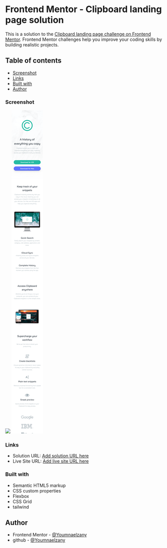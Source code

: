 # Frontend Mentor - Clipboard landing page solution

This is a solution to the [Clipboard landing page challenge on Frontend Mentor](https://www.frontendmentor.io/challenges/clipboard-landing-page-5cc9bccd6c4c91111378ecb9). Frontend Mentor challenges help you improve your coding skills by building realistic projects.

## Table of contents

- [Screenshot](#screenshot)
- [Links](#links)
- [Built with](#built-with)
- [Author](#author)

### Screenshot

![](/screenshot/desktop-version.png)
![](/screenshot/mobile-version.png)

### Links

- Solution URL: [Add solution URL here](https://github.com/Youmnaelzany/clipboard-landing-page.git)
- Live Site URL: [Add live site URL here](https://fabulous-panda-9c7740.netlify.app/)

### Built with

- Semantic HTML5 markup
- CSS custom properties
- Flexbox
- CSS Grid
- tailwind

## Author

- Frontend Mentor - [@Youmnaelzany](https://www.frontendmentor.io/profile/Youmnaelzany)
- github - [@Youmnaelzany](https://github.com/Youmnaelzany)
